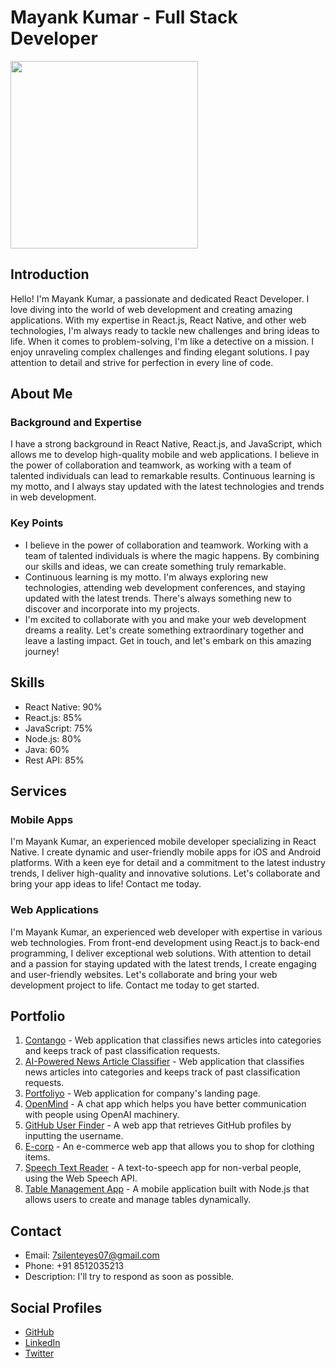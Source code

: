 # Mayank Kumar - Full Stack Developer


<img src="https://media.licdn.com/dms/image/C4D03AQGtUTY5v2jAbw/profile-displayphoto-shrink_800_800/0/1652384468402?e=1691625600&v=beta&t=wfVZiYRYOYsj6Od1OKBnRu-V9rg_s37MThC8Q4rDqjQ"  width="300" >

## Introduction

Hello! I'm Mayank Kumar, a passionate and dedicated React Developer. I love diving into the world of web development and creating amazing applications. With my expertise in React.js, React Native, and other web technologies, I'm always ready to tackle new challenges and bring ideas to life. When it comes to problem-solving, I'm like a detective on a mission. I enjoy unraveling complex challenges and finding elegant solutions. I pay attention to detail and strive for perfection in every line of code.

## About Me

### Background and Expertise

I have a strong background in React Native, React.js, and JavaScript, which allows me to develop high-quality mobile and web applications. I believe in the power of collaboration and teamwork, as working with a team of talented individuals can lead to remarkable results. Continuous learning is my motto, and I always stay updated with the latest technologies and trends in web development.

### Key Points

- I believe in the power of collaboration and teamwork. Working with a team of talented individuals is where the magic happens. By combining our skills and ideas, we can create something truly remarkable.
- Continuous learning is my motto. I'm always exploring new technologies, attending web development conferences, and staying updated with the latest trends. There's always something new to discover and incorporate into my projects.
- I'm excited to collaborate with you and make your web development dreams a reality. Let's create something extraordinary together and leave a lasting impact. Get in touch, and let's embark on this amazing journey!

## Skills

- React Native: 90%
- React.js: 85%
- JavaScript: 75%
- Node.js: 80%
- Java: 60%
- Rest API: 85%

## Services

### Mobile Apps

I'm Mayank Kumar, an experienced mobile developer specializing in React Native. I create dynamic and user-friendly mobile apps for iOS and Android platforms. With a keen eye for detail and a commitment to the latest industry trends, I deliver high-quality and innovative solutions. Let's collaborate and bring your app ideas to life! Contact me today.

### Web Applications

I'm Mayank Kumar, an experienced web developer with expertise in various web technologies. From front-end development using React.js to back-end programming, I deliver exceptional web solutions. With attention to detail and a passion for staying updated with the latest trends, I create engaging and user-friendly websites. Let's collaborate and bring your web development project to life. Contact me today to get started.

## Portfolio

1. [Contango](https://wildwolf.io/contango/) - Web application that classifies news articles into categories and keeps track of past classification requests.
2. [AI-Powered News Article Classifier](https://github.com/silenteyesoncode/AI-Powered-News-Article-Classifier-with-History) - Web application that classifies news articles into categories and keeps track of past classification requests.
3. [Portfoliyo](https://laughing-pike-46159b.netlify.app/) - Web application for company's landing page.
4. [OpenMind](https://github.com/The-Unleashed-Club/openMind) - A chat app which helps you have better communication with people using OpenAI machinery.
5. [GitHub User Finder](https://github.com/silenteyesoncode/Github_User_finder) - A web app that retrieves GitHub profiles by inputting the username.
6. [E-corp](https://github.com/silenteyesoncode/E-corp) - An e-commerce web app that allows you to shop for clothing items.
7. [Speech Text Reader](https://github.com/silenteyesoncode/speech-text-reader) - A text-to-speech app for non-verbal people, using the Web Speech API.
8. [Table Management App](https://github.com/silenteyesoncode/Mob_DAT) - A mobile application built with Node.js that allows users to create and manage tables dynamically.

## Contact

- Email: 7silenteyes07@gmail.com
- Phone: +91 8512035213
- Description: I'll try to respond as soon as possible.

## Social Profiles

- [GitHub](https://github.com/silenteyesoncode)
- [LinkedIn](https://www.linkedin.com/in/imonk/)
- [Twitter](https://twitter.com/silenteyes_07)
